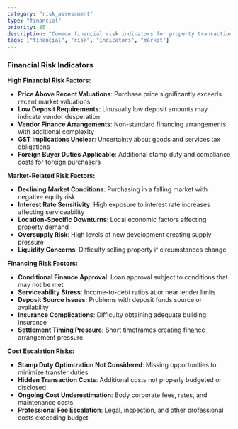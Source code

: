 ```yaml
---
category: "risk_assessment"
type: "financial"
priority: 85
description: "Common financial risk indicators for property transactions"
tags: ["financial", "risk", "indicators", "market"]
---
```


### Financial Risk Indicators

**High Financial Risk Factors:**
- **Price Above Recent Valuations**: Purchase price significantly exceeds recent market valuations
- **Low Deposit Requirements**: Unusually low deposit amounts may indicate vendor desperation
- **Vendor Finance Arrangements**: Non-standard financing arrangements with additional complexity
- **GST Implications Unclear**: Uncertainty about goods and services tax obligations
- **Foreign Buyer Duties Applicable**: Additional stamp duty and compliance costs for foreign purchasers

**Market-Related Risk Factors:**
- **Declining Market Conditions**: Purchasing in a falling market with negative equity risk
- **Interest Rate Sensitivity**: High exposure to interest rate increases affecting serviceability
- **Location-Specific Downturns**: Local economic factors affecting property demand
- **Oversupply Risk**: High levels of new development creating supply pressure
- **Liquidity Concerns**: Difficulty selling property if circumstances change

**Financing Risk Factors:**
- **Conditional Finance Approval**: Loan approval subject to conditions that may not be met
- **Serviceability Stress**: Income-to-debt ratios at or near lender limits
- **Deposit Source Issues**: Problems with deposit funds source or availability
- **Insurance Complications**: Difficulty obtaining adequate building insurance
- **Settlement Timing Pressure**: Short timeframes creating finance arrangement pressure

**Cost Escalation Risks:**
- **Stamp Duty Optimization Not Considered**: Missing opportunities to minimize transfer duties
- **Hidden Transaction Costs**: Additional costs not properly budgeted or disclosed
- **Ongoing Cost Underestimation**: Body corporate fees, rates, and maintenance costs
- **Professional Fee Escalation**: Legal, inspection, and other professional costs exceeding budget